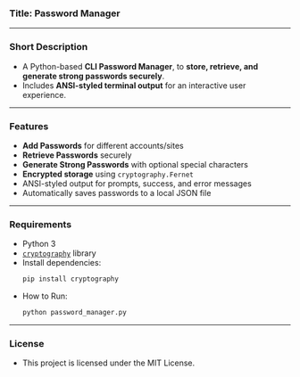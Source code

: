 ### Title: Password Manager

---

### Short Description
- A Python-based **CLI Password Manager**, to **store, retrieve, and generate strong passwords securely**.
- Includes **ANSI-styled terminal output** for an interactive user experience.

---

### Features
- **Add Passwords** for different accounts/sites
- **Retrieve Passwords** securely
- **Generate Strong Passwords** with optional special characters
- **Encrypted storage** using `cryptography.Fernet`
- ANSI-styled output for prompts, success, and error messages
- Automatically saves passwords to a local JSON file

---

### Requirements
- Python 3
- [`cryptography`](https://pypi.org/project/cryptography/) library
- Install dependencies:
  ```bash
  pip install cryptography
- How to Run:
  ```bash
  python password_manager.py

---

### License
- This project is licensed under the MIT License.